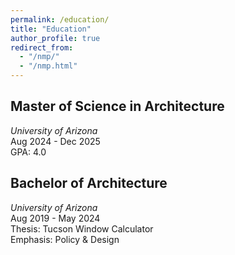 ```yaml
---
permalink: /education/
title: "Education"
author_profile: true
redirect_from: 
  - "/nmp/"
  - "/nmp.html"
---
```


Master of Science in Architecture
---
*University of Arizona*
<br/>
Aug 2024 - Dec 2025
<br/>
GPA: 4.0

Bachelor of Architecture
---
*University of Arizona*
<br/>
Aug 2019 - May 2024
<br/>
Thesis: Tucson Window Calculator
<br/>
Emphasis: Policy & Design
